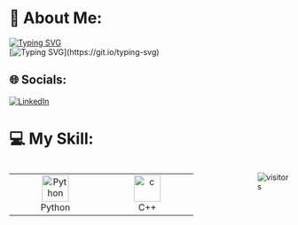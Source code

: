 <!-- <div align="center"> -->
# 💫 About Me:
[![Typing SVG](https://readme-typing-svg.demolab.com?font=Fira+Code&size=25&pause=1000&color=F70D46&background=37FFC100&width=435&height=50&lines=Hi%2C+im+Ata)](https://git.io/typing-svg)                                      
[![Typing SVG](https://readme-typing-svg.demolab.com?font=Fira+Code&pause=1000&color=F78313&multiline=true&width=435&height=30&lines=+I+am+a+software+engineering+student.)](https://git.io/typing-svg)
## 🌐 Socials:
[![LinkedIn](https://img.shields.io/badge/LinkedIn-%230077B5.svg?logo=linkedin&logoColor=white)](https://linkedin.com/in/eng-ata2003)
# 💻 My Skill:
<div style="display: flex; align-items: flex-start; align: center">
    <table>
        <tr>
            <td align="center" width="150">
                <img src="https://techstack-generator.vercel.app/python-icon.svg" alt="Python" width="48" height="48" />
                <br>Python
            </td>
            <td align="center" width="150">
            <img src="https://techstack-generator.vercel.app/cpp-icon.svg" width="48" height="48" alt="c" />
            <br>C++
        </td> 
        </tr>
    </table>

![visitors](https://visitor-badge.laobi.icu/badge?page_id=Eng-Ata)
